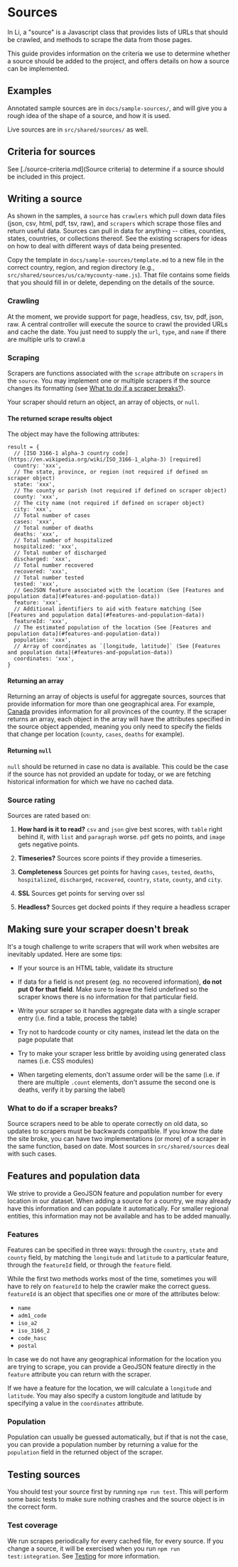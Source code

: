 # Sources

In Li, a "source" is a Javascript class that provides lists of URLs
that should be crawled, and methods to scrape the data from those
pages.

This guide provides information on the criteria we use to determine
whether a source should be added to the project, and offers details on
how a source can be implemented.

## Examples

Annotated sample sources are in `docs/sample-sources/`, and will give
you a rough idea of the shape of a source, and how it is used.

Live sources are in `src/shared/sources/` as well.

## Criteria for sources

See [./source-criteria.md](Source criteria) to determine if a source
should be included in this project.

## Writing a source

As shown in the samples, a `source` has `crawlers` which pull down
data files (json, csv, html, pdf, tsv, raw), and `scrapers` which
scrape those files and return useful data.  Sources can pull in data
for anything -- cities, counties, states, countries, or collections
thereof. See the existing scrapers for ideas on how to deal with
different ways of data being presented.

Copy the template in `docs/sample-sources/template.md` to a new file
in the correct country, region, and region directory (e.g.,
`src/shared/sources/us/ca/mycounty-name.js`).  That file contains some
fields that you should fill in or delete, depending on the details of
the source.

### Crawling

At the moment, we provide support for page, headless, csv, tsv, pdf,
json, raw.  A central controller will execute the source to crawl the
provided URLs and cache the date.  You just need to supply the `url`,
`type`, and `name` if there are multiple urls to crawl.a

### Scraping

Scrapers are functions associated with the `scrape` attribute on
`scrapers` in the `source`. You may implement one or multiple scrapers
if the source changes its formatting (see [What to do if a scraper
breaks?](#what-to-do-if-a-scraper-breaks)).

Your scraper should return an object, an array of objects, or `null`.

#### The returned scrape results object

The object may have the following attributes:

```
result = {
  // [ISO 3166-1 alpha-3 country code](https://en.wikipedia.org/wiki/ISO_3166-1_alpha-3) [required]
  country: 'xxx',
  // The state, province, or region (not required if defined on scraper object)
  state: 'xxx',
  // The county or parish (not required if defined on scraper object)
  county: 'xxx',
  // The city name (not required if defined on scraper object)
  city: 'xxx',
  // Total number of cases
  cases: 'xxx',
  // Total number of deaths
  deaths: 'xxx',
  // Total number of hospitalized
  hospitalized: 'xxx',
  // Total number of discharged
  discharged: 'xxx',
  // Total number recovered
  recovered: 'xxx',
  // Total number tested
  tested: 'xxx',
  // GeoJSON feature associated with the location (See [Features and population data](#features-and-population-data))
  feature: 'xxx',
  // Additional identifiers to aid with feature matching (See [Features and population data](#features-and-population-data))
  featureId: 'xxx',
  // The estimated population of the location (See [Features and population data](#features-and-population-data))
  population: 'xxx',
  // Array of coordinates as `[longitude, latitude]` (See [Features and population data](#features-and-population-data))
  coordinates: 'xxx',
}
```

#### Returning an array

Returning an array of objects is useful for aggregate sources, sources
that provide information for more than one geographical area. For
example,
[Canada](https://www.canada.ca/en/public-health/services/diseases/2019-novel-coronavirus-infection.html?topic=tilelink)
provides information for all provinces of the country. If the scraper
returns an array, each object in the array will have the attributes
specified in the source object appended, meaning you only need to
specify the fields that change per location (`county`, `cases`,
`deaths` for example).

#### Returning `null`

`null` should be returned in case no data is available. This could be
the case if the source has not provided an update for today, or we are
fetching historical information for which we have no cached data.


### Source rating

Sources are rated based on:

1. **How hard is it to read?** `csv` and `json` give best scores,
with `table` right behind it, with `list` and `paragraph` worse. `pdf`
gets no points, and `image` gets negative points.

2. **Timeseries?** Sources score points if they provide a
timeseries.

3. **Completeness** Sources get points for having `cases`, `tested`,
`deaths`, `hospitalized`, `discharged`, `recovered`, `country`,
`state`, `county`, and `city`.

4. **SSL** Sources get points for serving over ssl

5. **Headless?** Sources get docked points if they require a
headless scraper


## Making sure your scraper doesn't break

It's a tough challenge to write scrapers that will work when websites
are inevitably updated. Here are some tips:

- If your source is an HTML table, validate its structure

- If data for a field is not present (eg. no recovered information),
  **do not put 0 for that field**. Make sure to leave the field
  undefined so the scraper knows there is no information for that
  particular field.

- Write your scraper so it handles aggregate data with a single
  scraper entry (i.e. find a table, process the table)

- Try not to hardcode county or city names, instead let the data on
  the page populate that

- Try to make your scraper less brittle by avoiding using generated
  class names (i.e. CSS modules)

- When targeting elements, don't assume order will be the same
  (i.e. if there are multiple `.count` elements, don't assume the
  second one is deaths, verify it by parsing the label)


### What to do if a scraper breaks?

Source scrapers need to be able to operate correctly on old data, so
updates to scrapers must be backwards compatible. If you know the date
the site broke, you can have two implementations (or more) of a
scraper in the same function, based on date.  Most sources in
`src/shared/sources` deal with such cases.

## Features and population data

We strive to provide a GeoJSON feature and population number for every
location in our dataset. When adding a source for a country, we may
already have this information and can populate it automatically. For
smaller regional entities, this information may not be available and
has to be added manually.

### Features

Features can be specified in three ways: through the `country`,
`state` and `county` field, by matching the `longitude` and `latitude`
to a particular feature, through the `featureId` field, or through the
`feature` field.

While the first two methods works most of the time, sometimes you will
have to rely on `featureId` to help the crawler make the correct
guess.  `featureId` is an object that specifies one or more of the
attributes below:

- `name`
- `adm1_code`
- `iso_a2`
- `iso_3166_2`
- `code_hasc`
- `postal`

In case we do not have any geographical information for the location
you are trying to scrape, you can provide a GeoJSON feature directly
in the `feature` attribute you can return with the scraper.

If we have a feature for the location, we will calculate a `longitude`
and `latitude`. You may also specify a custom longitude and latitude
by specifying a value in the `coordinates` attribute.

### Population

Population can usually be guessed automatically, but if that is not
the case, you can provide a population number by returning a value for
the `population` field in the returned object of the scraper.

## Testing sources

You should test your source first by running `npm run test`. This will
perform some basic tests to make sure nothing crashes and the source
object is in the correct form.

### Test coverage

We run scrapes periodically for every cached file, for every source.
If you change a source, it will be exercised when you run `npm run
test:integration`.  See [Testing](./testing.md) for more information.